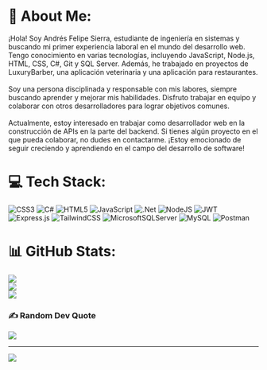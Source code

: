 # 💫 About Me:
¡Hola! Soy Andrés Felipe Sierra, estudiante de ingeniería en sistemas y buscando mi primer experiencia laboral en el mundo del desarrollo web. Tengo conocimiento en varias tecnologías, incluyendo JavaScript, Node.js, HTML, CSS, C#, Git y SQL Server. Además, he trabajado en proyectos de LuxuryBarber, una aplicación veterinaria y una aplicación para restaurantes.<br><br>Soy una persona disciplinada y responsable con mis labores, siempre buscando aprender y mejorar mis habilidades. Disfruto trabajar en equipo y colaborar con otros desarrolladores para lograr objetivos comunes.<br><br>Actualmente, estoy interesado en trabajar como desarrollador web en la construcción de APIs en la parte del backend. Si tienes algún proyecto en el que pueda colaborar, no dudes en contactarme. ¡Estoy emocionado de seguir creciendo y aprendiendo en el campo del desarrollo de software!


# 💻 Tech Stack:
![CSS3](https://img.shields.io/badge/css3-%231572B6.svg?style=for-the-badge&logo=css3&logoColor=white) ![C#](https://img.shields.io/badge/c%23-%23239120.svg?style=for-the-badge&logo=c-sharp&logoColor=white) ![HTML5](https://img.shields.io/badge/html5-%23E34F26.svg?style=for-the-badge&logo=html5&logoColor=white) ![JavaScript](https://img.shields.io/badge/javascript-%23323330.svg?style=for-the-badge&logo=javascript&logoColor=%23F7DF1E) ![.Net](https://img.shields.io/badge/.NET-5C2D91?style=for-the-badge&logo=.net&logoColor=white) ![NodeJS](https://img.shields.io/badge/node.js-6DA55F?style=for-the-badge&logo=node.js&logoColor=white) ![JWT](https://img.shields.io/badge/JWT-black?style=for-the-badge&logo=JSON%20web%20tokens) ![Express.js](https://img.shields.io/badge/express.js-%23404d59.svg?style=for-the-badge&logo=express&logoColor=%2361DAFB) ![TailwindCSS](https://img.shields.io/badge/tailwindcss-%2338B2AC.svg?style=for-the-badge&logo=tailwind-css&logoColor=white) ![MicrosoftSQLServer](https://img.shields.io/badge/Microsoft%20SQL%20Sever-CC2927?style=for-the-badge&logo=microsoft%20sql%20server&logoColor=white) ![MySQL](https://img.shields.io/badge/mysql-%2300f.svg?style=for-the-badge&logo=mysql&logoColor=white) ![Postman](https://img.shields.io/badge/Postman-FF6C37?style=for-the-badge&logo=postman&logoColor=white)
# 📊 GitHub Stats:
![](https://github-readme-stats.vercel.app/api?username=andreskps&theme=vue-dark&hide_border=false&include_all_commits=true&count_private=false)<br/>
![](https://github-readme-streak-stats.herokuapp.com/?user=andreskps&theme=vue-dark&hide_border=false)<br/>
![](https://github-readme-stats.vercel.app/api/top-langs/?username=andreskps&theme=vue-dark&hide_border=false&include_all_commits=true&count_private=false&layout=compact)

### ✍️ Random Dev Quote
![](https://quotes-github-readme.vercel.app/api?type=horizontal&theme=merko)

---
[![](https://visitcount.itsvg.in/api?id=andreskps&icon=0&color=3)](https://visitcount.itsvg.in)

<!-- Proudly created with GPRM ( https://gprm.itsvg.in ) -->